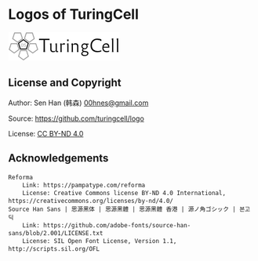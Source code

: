 # Logos of TuringCell

![small_logo](logo_small_icon.png)

## License and Copyright

Author: Sen Han (韩森) <00hnes@gmail.com>

Source: https://github.com/turingcell/logo

License: [CC BY-ND 4.0](https://creativecommons.org/licenses/by-nd/4.0/)

## Acknowledgements

```    
Reforma
    Link: https://pampatype.com/reforma
    License: Creative Commons license BY-ND 4.0 International, https://creativecommons.org/licenses/by-nd/4.0/
Source Han Sans | 思源黑体 | 思源黑體 | 思源黑體 香港 | 源ノ角ゴシック | 본고딕 
    Link: https://github.com/adobe-fonts/source-han-sans/blob/2.001/LICENSE.txt
    License: SIL Open Font License, Version 1.1, http://scripts.sil.org/OFL
```
